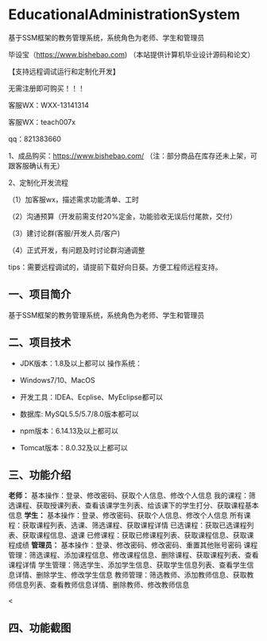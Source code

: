 # EducationalAdministrationSystem
 基于SSM框架的教务管理系统，系统角色为老师、学生和管理员

毕设宝（https://www.bishebao.com) （本站提供计算机毕业设计源码和论文）

【支持远程调试运行和定制化开发】

无需注册即可购买！！！

客服WX：WXX-13141314

客服WX：teach007x

qq：821383660


1、成品购买：https://www.bishebao.com/ （注：部分商品在库存还未上架，可跟客服确认有无）

2、定制化开发流程

（1）加客服wx，描述需求功能清单、工时

（2）沟通预算（开发前需支付20%定金，功能验收无误后付尾款，交付）

（3）建讨论群(客服/开发人员/客户)

（4）正式开发，有问题及时讨论群沟通调整

tips：需要远程调试的，请提前下载好向日葵。方便工程师远程支持。
<h2>一、项目简介</h2>
基于SSM框架的教务管理系统，系统角色为老师、学生和管理员
<h2>二、项目技术</h2>
<ul dir="auto">
 	<li>
<p dir="auto">JDK版本：1.8及以上都可以 操作系统：</p>
</li>
 	<li>
<p dir="auto">Windows7/10、MacOS</p>
</li>
 	<li>
<p dir="auto">开发工具：IDEA、Ecplise、MyEclipse都可以</p>
</li>
 	<li>
<p dir="auto">数据库: MySQL5.5/5.7/8.0版本都可以</p>
</li>
 	<li>
<p dir="auto">npm版本：6.14.13及以上都可以</p>
</li>
 	<li>
<p dir="auto">Tomcat版本：8.0.32及以上都可以</p>
</li>
</ul>
<h2>三、功能介绍</h2>
<div class="markdown-heading" dir="auto">
<div class="markdown-heading" dir="auto">

<strong>老师：</strong>
基本操作：登录、修改密码、获取个人信息、修改个人信息
我的课程：筛选课程、获取授课列表、查看该课学生列表、给该课下的学生打分、获取课程基本信息
<strong>学生：</strong>
基本操作：登录、修改密码、获取个人信息、修改个人信息
所有课程：获取课程列表、选课、筛选课程、获取课程详情
已选课程：获取已选课程列表、获取课程信息、退课
已修课程：获取已修课程列表、获取课程信息、获取课程成绩
<strong>管理员：</strong>
基本操作：登录、修改密码、修改密码、重置其他账号密码
课程管理：筛选课程、添加课程信息、修改课程信息、删除课程、获取课程列表、查看课程详情
学生管理：筛选学生、添加学生信息、获取学生信息列表、查看学生信息详情、删除学生、修改学生信息
教师管理：筛选教师、添加教师信息、获取教师信息列表、查看教师信息详情、删除教师、修改教师信息

</div>
</div>
<<h2>四、功能截图</h2>
<img class="aligncenter size-full wp-image" src="https://www.bishebao.com/wp-content/uploads/2024/07/基于SSM框架的教务管理系统/result/image_10_1.png" alt="" />
<img class="aligncenter size-full wp-image" src="https://www.bishebao.com/wp-content/uploads/2024/07/基于SSM框架的教务管理系统/result/image_3_2.png" alt="" />
<img class="aligncenter size-full wp-image" src="https://www.bishebao.com/wp-content/uploads/2024/07/基于SSM框架的教务管理系统/result/image_4_3.png" alt="" />
<img class="aligncenter size-full wp-image" src="https://www.bishebao.com/wp-content/uploads/2024/07/基于SSM框架的教务管理系统/result/image_5_4.png" alt="" />
<img class="aligncenter size-full wp-image" src="https://www.bishebao.com/wp-content/uploads/2024/07/基于SSM框架的教务管理系统/result/image_6_5.png" alt="" />
<img class="aligncenter size-full wp-image" src="https://www.bishebao.com/wp-content/uploads/2024/07/基于SSM框架的教务管理系统/result/image_7_6.png" alt="" />
<img class="aligncenter size-full wp-image" src="https://www.bishebao.com/wp-content/uploads/2024/07/基于SSM框架的教务管理系统/result/image_8_7.png" alt="" />
<img class="aligncenter size-full wp-image" src="https://www.bishebao.com/wp-content/uploads/2024/07/基于SSM框架的教务管理系统/result/image_9_8.png" alt="" />